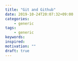 ```yaml
---
title: "Git and Github"
date: 2019-10-24T20:07:32+09:00
categories:
    - generic
tags:
    - generic
keywords:
inspired:
motivation: ""
draft: true
---
```



